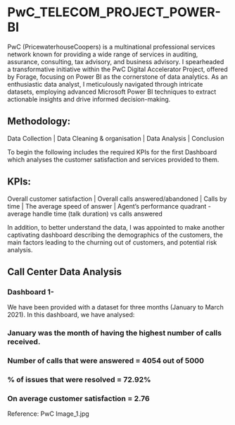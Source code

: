 # PwC_TELECOM_PROJECT_POWER-BI
PwC (PricewaterhouseCoopers) is a multinational professional services network known for providing a wide range of services in auditing, assurance, consulting, tax advisory, and business advisory. I spearheaded a transformative initiative within the PwC Digital Accelerator Project, offered by Forage, focusing on Power BI as the cornerstone of data analytics. As an enthusiastic data analyst, I meticulously navigated through intricate datasets, employing advanced Microsoft Power BI techniques to extract actionable insights and drive informed decision-making.
## Methodology:
Data Collection | Data Cleaning & organisation | Data Analysis | Conclusion

To begin the following includes the required KPIs for the first Dashboard which analyses the customer satisfaction and services provided to them.
## KPIs:
Overall customer satisfaction  |  Overall calls answered/abandoned  |  Calls by time  |  The average speed of answer  |  Agent’s performance quadrant - average handle time (talk duration) vs calls answered

In addition, to better understand the data, I was appointed to make another captivating dashboard describing the demographics of the customers, the main factors leading to the churning out of customers, and potential risk analysis.


## Call Center Data Analysis
### Dashboard 1- 
We have been provided with a dataset for three months (January to March 2021). In this dashboard, we have analysed:

### January was the month of having the highest number of calls received.

### Number of calls that were answered = 4054 out of 5000

### % of issues that were resolved = 72.92% 

### On average customer satisfaction = 2.76

Reference: PwC Image_1.jpg
